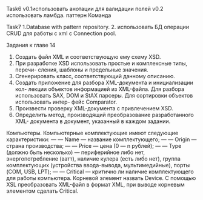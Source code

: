 Task6
v0.1использовать анотации для валидации полей
v0.2 использовать ламбда. паттерн Команда

Task7
1.Database with pattern repository.
2. использовать БД операции CRUD для работы с xml с Connection pool. 

Задания к главе 14
1. Создать файл XML и соответствующую ему схему XSD.
2. При разработке XSD использовать простые и комплексные типы, перечи-
сления, шаблоны и предельные значения.
3. Сгенерировать класс, соответствующий данному описанию.
4. Создать приложение для разбора XML-документа и инициализации кол-
лекции объектов информацией из XML-файла. Для разбора использовать
SAX, DOM и StAX парсеры. Для сортировки объектов использовать интер-
фейс Comparator.
5. Произвести проверку XML-документа с привлечением XSD.
6. Определить метод, производящий преобразование разработанного XML-
документа в документ, указанный в каждом задании.


Компьютеры.
Компьютерные комплектующие имеют следующие характеристики:
— — Name — название комплектующего;
— — Origin — страна производства;
— — Price — цена (0 — n рублей);
— — Type (должно быть несколько) — периферийное либо нет, энергопотребление (ватт), наличие кулера (есть либо нет), 
группа комплектующих (устройства ввода-вывода, мультимедийные), порты (COM, USB, LPT);
— — Critical — критично ли наличие комплектующего для работы компьютера.
Корневой элемент назвать Device.
С помощью XSL преобразовать XML-файл в формат XML, при выводе
корневым элементом сделать Critical.

